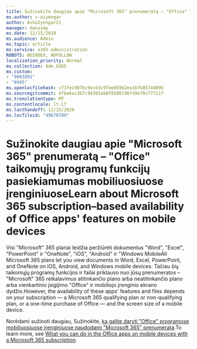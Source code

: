 ```yaml
---
title: Sužinokite daugiau apie "Microsoft 365" prenumeratą – "Office" taikomųjų programų funkcijų pasiekiamumas mobiliuosiuose įrenginiuose
ms.author: v-aiyengar
author: AshaIyengar21
manager: dansimp
ms.date: 12/15/2020
ms.audience: Admin
ms.topic: article
ms.service: o365-administration
ROBOTS: NOINDEX, NOFOLLOW
localization_priority: Normal
ms.collection: Adm_O365
ms.custom:
- "9003891"
- "6945"
ms.openlocfilehash: c73fec987bc9ec63c97ee05962ee16fb857e809b
ms.sourcegitcommit: 4fbe6ac3b7c94303ab0f85807d6f49e70cf7721f
ms.translationtype: MT
ms.contentlocale: lt-LT
ms.lasthandoff: 12/15/2020
ms.locfileid: "49678709"
---
```

# <a name="learn-about-microsoft-365-subscriptionbased-availability-of-office-apps-features-on-mobile-devices"></a><span data-ttu-id="1f606-102">Sužinokite daugiau apie "Microsoft 365" prenumeratą – "Office" taikomųjų programų funkcijų pasiekiamumas mobiliuosiuose įrenginiuose</span><span class="sxs-lookup"><span data-stu-id="1f606-102">Learn about Microsoft 365 subscription–based availability of Office apps' features on mobile devices</span></span>

<span data-ttu-id="1f606-103">Visi "Microsoft" 365 planai leidžia peržiūrėti dokumentus "Word", "Excel", "PowerPoint" ir "OneNote", "iOS", "Android" ir "Windows Mobile</span><span class="sxs-lookup"><span data-stu-id="1f606-103">All Microsoft 365 plans let you view documents in Word, Excel, PowerPoint, and OneNote on iOS, Android, and Windows mobile devices.</span></span> <span data-ttu-id="1f606-104">Tačiau šių taikomųjų programų funkcijos ir failai priklauso nuo jūsų prenumeratos – "Microsoft" 365 reikalavimus atitinkančio plano arba neatitinkančio plano arba vienkartinio įsigijimo "Office" ir mobiliojo įrenginio ekrano dydžio.</span><span class="sxs-lookup"><span data-stu-id="1f606-104">However, the availability of these apps' features and files depends on your subscription — a Microsoft 365 qualifying plan or non-qualifying plan, or a one-time purchase of Office — and the screen size of a mobile device.</span></span>

<span data-ttu-id="1f606-105">Norėdami sužinoti daugiau, Sužinokite, [ką galite daryti "Office" programose mobiliuosiuose įrenginiuose naudodami "Microsoft 365" prenumeratą](https://go.microsoft.com/fwlink/?linkid=2135575).</span><span class="sxs-lookup"><span data-stu-id="1f606-105">To learn more, see [What you can do in the Office apps on mobile devices with a Microsoft 365 subscription](https://go.microsoft.com/fwlink/?linkid=2135575).</span></span> 